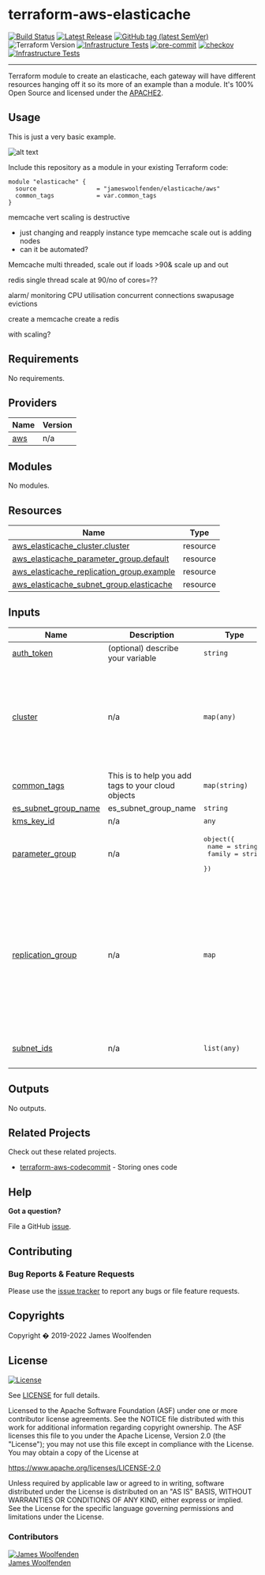 # terraform-aws-elasticache

[![Build Status](https://github.com/JamesWoolfenden/terraform-aws-elasticache/workflows/Verify%20and%20Bump/badge.svg?branch=master)](https://github.com/JamesWoolfenden/terraform-aws-elasticache)
[![Latest Release](https://img.shields.io/github/release/JamesWoolfenden/terraform-aws-elasticache.svg)](https://github.com/JamesWoolfenden/terraform-aws-elasticache/releases/latest)
[![GitHub tag (latest SemVer)](https://img.shields.io/github/tag/JamesWoolfenden/terraform-aws-elasticache.svg?label=latest)](https://github.com/JamesWoolfenden/terraform-aws-elasticache/releases/latest)
![Terraform Version](https://img.shields.io/badge/tf-%3E%3D0.14.0-blue.svg)
[![Infrastructure Tests](https://www.bridgecrew.cloud/badges/github/JamesWoolfenden/terraform-aws-elasticache/cis_aws)](https://www.bridgecrew.cloud/link/badge?vcs=github&fullRepo=JamesWoolfenden%2Fterraform-aws-elasticache&benchmark=CIS+AWS+V1.2)
[![pre-commit](https://img.shields.io/badge/pre--commit-enabled-brightgreen?logo=pre-commit&logoColor=white)](https://github.com/pre-commit/pre-commit)
[![checkov](https://img.shields.io/badge/checkov-verified-brightgreen)](https://www.checkov.io/)
[![Infrastructure Tests](https://www.bridgecrew.cloud/badges/github/jameswoolfenden/terraform-aws-elasticache/general)](https://www.bridgecrew.cloud/link/badge?vcs=github&fullRepo=JamesWoolfenden%2Fterraform-aws-elasticache&benchmark=INFRASTRUCTURE+SECURITY)

---

Terraform module to create an elasticache, each gateway will have different resources hanging off it so its more of an example than a module. It's 100% Open Source and licensed under the [APACHE2](LICENSE).

## Usage

This is just a very basic example.

![alt text](./diagram/serverless.png)

Include this repository as a module in your existing Terraform code:

```hcl
module "elasticache" {
  source                 = "jameswoolfenden/elasticache/aws"
  common_tags            = var.common_tags
}
```

memcache vert scaling is destructive

- just changing and reapply instance type
  memcache scale out is adding nodes
- can it be automated?

Memcache
multi threaded, scale out if loads >90&
scale up and out

redis single thread
scale at 90/no of cores=??

alarm/ monitoring
CPU utilisation
concurrent connections
swapusage
evictions

create a memcache
create a redis

with scaling?

<!-- BEGINNING OF PRE-COMMIT-TERRAFORM DOCS HOOK -->
## Requirements

No requirements.

## Providers

| Name | Version |
|------|---------|
| <a name="provider_aws"></a> [aws](#provider\_aws) | n/a |

## Modules

No modules.

## Resources

| Name | Type |
|------|------|
| [aws_elasticache_cluster.cluster](https://registry.terraform.io/providers/hashicorp/aws/latest/docs/resources/elasticache_cluster) | resource |
| [aws_elasticache_parameter_group.default](https://registry.terraform.io/providers/hashicorp/aws/latest/docs/resources/elasticache_parameter_group) | resource |
| [aws_elasticache_replication_group.example](https://registry.terraform.io/providers/hashicorp/aws/latest/docs/resources/elasticache_replication_group) | resource |
| [aws_elasticache_subnet_group.elasticache](https://registry.terraform.io/providers/hashicorp/aws/latest/docs/resources/elasticache_subnet_group) | resource |

## Inputs

| Name | Description | Type | Default | Required |
|------|-------------|------|---------|:--------:|
| <a name="input_auth_token"></a> [auth\_token](#input\_auth\_token) | (optional) describe your variable | `string` | n/a | yes |
| <a name="input_cluster"></a> [cluster](#input\_cluster) | n/a | `map(any)` | <pre>{<br>  "cluster_id": "cluster-example",<br>  "engine": "memcached",<br>  "node_type": "cache.m4.large",<br>  "num_cache_nodes": 2,<br>  "parameter_group_name": "default.memcached1.4",<br>  "port": 11211,<br>  "snapshot_retention_limit": "5"<br>}</pre> | no |
| <a name="input_common_tags"></a> [common\_tags](#input\_common\_tags) | This is to help you add tags to your cloud objects | `map(string)` | n/a | yes |
| <a name="input_es_subnet_group_name"></a> [es\_subnet\_group\_name](#input\_es\_subnet\_group\_name) | es\_subnet\_group\_name | `string` | `"tf-test-cache-subnet"` | no |
| <a name="input_kms_key_id"></a> [kms\_key\_id](#input\_kms\_key\_id) | n/a | `any` | n/a | yes |
| <a name="input_parameter_group"></a> [parameter\_group](#input\_parameter\_group) | n/a | <pre>object({<br>    name   = string<br>    family = string<br>  })</pre> | <pre>{<br>  "family": "redis2.8",<br>  "name": "cache-params"<br>}</pre> | no |
| <a name="input_replication_group"></a> [replication\_group](#input\_replication\_group) | n/a | `map` | <pre>{<br>  "automatic_failover_enabled": true,<br>  "availability_zones": [<br>    "us-west-2a",<br>    "us-west-2b"<br>  ],<br>  "node_type": "cache.m4.large",<br>  "number_cache_clusters": 2,<br>  "parameter_group_name": "default.redis3.2",<br>  "port": 6379,<br>  "replication_group_description": "test description",<br>  "replication_group_id": "tf-rep-group-1"<br>}</pre> | no |
| <a name="input_subnet_ids"></a> [subnet\_ids](#input\_subnet\_ids) | n/a | `list(any)` | <pre>[<br>  ""<br>]</pre> | no |

## Outputs

No outputs.
<!-- END OF PRE-COMMIT-TERRAFORM DOCS HOOK -->

## Related Projects

Check out these related projects.

- [terraform-aws-codecommit](https://github.com/jameswoolfenden/terraform-aws-elasticache) - Storing ones code

## Help

**Got a question?**

File a GitHub [issue](https://github.com/jameswoolfenden/terraform-aws-elasticache/issues).

## Contributing

### Bug Reports & Feature Requests

Please use the [issue tracker](https://github.com/jameswoolfenden/terraform-aws-elasticache/issues) to report any bugs or file feature requests.

## Copyrights

Copyright � 2019-2022 James Woolfenden

## License

[![License](https://img.shields.io/badge/License-Apache%202.0-blue.svg)](https://opensource.org/licenses/Apache-2.0)

See [LICENSE](LICENSE) for full details.

Licensed to the Apache Software Foundation (ASF) under one
or more contributor license agreements. See the NOTICE file
distributed with this work for additional information
regarding copyright ownership. The ASF licenses this file
to you under the Apache License, Version 2.0 (the
"License"); you may not use this file except in compliance
with the License. You may obtain a copy of the License at

<https://www.apache.org/licenses/LICENSE-2.0>

Unless required by applicable law or agreed to in writing,
software distributed under the License is distributed on an
"AS IS" BASIS, WITHOUT WARRANTIES OR CONDITIONS OF ANY
KIND, either express or implied. See the License for the
specific language governing permissions and limitations
under the License.

### Contributors

[![James Woolfenden][jameswoolfenden_avatar]][jameswoolfenden_homepage]<br/>[James Woolfenden][jameswoolfenden_homepage]

[jameswoolfenden_homepage]: https://github.com/jameswoolfenden
[jameswoolfenden_avatar]: https://github.com/jameswoolfenden.png?size=150
[github]: https://github.com/jameswoolfenden
[linkedin]: https://www.linkedin.com/in/jameswoolfenden/
[twitter]: https://twitter.com/JimWoolfenden
[share_twitter]: https://twitter.com/intent/tweet/?text=terraform-aws-elasticache&url=https://github.com/jameswoolfenden/terraform-aws-elasticache
[share_linkedin]: https://www.linkedin.com/shareArticle?mini=true&title=terraform-aws-elasticache&url=https://github.com/jameswoolfenden/terraform-aws-elasticache
[share_reddit]: https://reddit.com/submit/?url=https://github.com/jameswoolfenden/terraform-aws-elasticache
[share_facebook]: https://facebook.com/sharer/sharer.php?u=https://github.com/jameswoolfenden/terraform-aws-elasticache
[share_email]: mailto:?subject=terraform-aws-elasticache&body=https://github.com/jameswoolfenden/terraform-aws-elasticache
